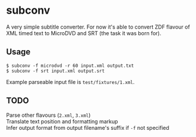 # subconv
A very simple subtitle converter. For now it's able to convert ZDF flavour of XML timed text to MicroDVD and SRT (the task it was born for).

## Usage

    $ subconv -f microdvd -r 60 input.xml output.txt
    $ subconv -f srt input.xml output.srt

Example parseable input file is `test/fixtures/1.xml`.

## TODO

Parse other flavours (`2.xml`, `3.xml`)  
Translate text position and formatting markup  
Infer output format from output filename's suffix if `-f` not specified
